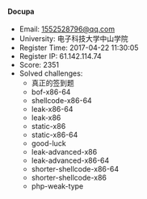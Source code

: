 #### Docupa  

* Email: 1552528796@qq.com  
* University: 电子科技大学中山学院  
* Register Time: 2017-04-22 11:30:05  
* Register IP: 61.142.114.74  
* Score: 2351  
* Solved challenges: 
  * 真正的签到题  
  * bof-x86-64  
  * shellcode-x86-64  
  * leak-x86-64  
  * leak-x86  
  * static-x86  
  * static-x86-64  
  * good-luck  
  * leak-advanced-x86  
  * leak-advanced-x86-64  
  * shorter-shellcode-x86-64  
  * shorter-shellcode-x86  
  * php-weak-type  
